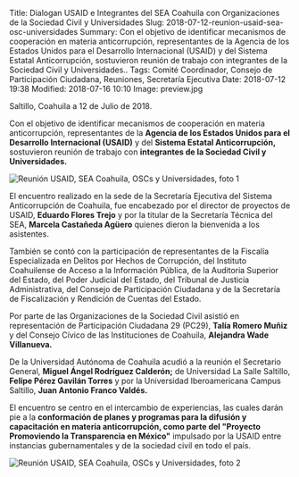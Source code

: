Title: Dialogan USAID e Integrantes del SEA Coahuila con Organizaciones de la Sociedad Civil y Universidades
Slug: 2018-07-12-reunion-usaid-sea-osc-universidades
Summary: Con el objetivo de identificar mecanismos de cooperación en materia anticorrupción, representantes de la Agencia de los Estados Unidos para el Desarrollo Internacional (USAID) y del Sistema Estatal Anticorrupción, sostuvieron reunión de trabajo con integrantes de la Sociedad Civil y Universidades..
Tags: Comité Coordinador, Consejo de Participación Ciudadana, Reuniones, Secretaría Ejecutiva
Date: 2018-07-12 19:38
Modified: 2018-07-16 10:10
Image: preview.jpg


Saltillo, Coahuila a 12 de Julio de 2018.

Con el objetivo de identificar mecanismos de cooperación en materia anticorrupción, representantes de la **Agencia de los Estados Unidos para el Desarrollo Internacional (USAID)** y del **Sistema Estatal Anticorrupción,** sostuvieron reunión de trabajo con **integrantes de la Sociedad Civil y Universidades.**

<img class="img-fluid" src="foto-1.jpg" alt="Reunión USAID, SEA Coahuila, OSCs y Universidades, foto 1">

El encuentro realizado en la sede de la Secretaría Ejecutiva del Sistema Anticorrupción de Coahuila, fue encabezado por el director de proyectos de USAID, **Eduardo Flores Trejo** y por la titular de la Secretaría Técnica del SEA, **Marcela Castañeda Agüero** quienes dieron la bienvenida a los asistentes.

También se contó con la participación de representantes de la Fiscalía Especializada en Delitos por Hechos de Corrupción, del Instituto Coahuilense de Acceso a la Información Pública, de la Auditoria Superior del Estado, del Poder Judicial del Estado, del Tribunal de Justicia Administrativa, del Consejo de Participación Ciudadana y de la Secretaría de Fiscalización y Rendición de Cuentas del Estado.

Por parte de las Organizaciones de la Sociedad Civil asistió en representación de Participación Ciudadana 29 (PC29), **Talía Romero Muñiz** y del Consejo Cívico de las Instituciones de Coahuila, **Alejandra Wade Villanueva.**

De la Universidad Autónoma de Coahuila acudió a la reunión el Secretario General, **Miguel Ángel Rodríguez Calderón;** de Universidad La Salle Saltillo, **Felipe Pérez Gavilán Torres** y por la Universidad Iberoamericana Campus Saltillo, **Juan Antonio Franco Valdés.**

El encuentro se centro en el intercambio de experiencias, las cuales darán pie a la **conformación de planes y programas para la difusión y capacitación en materia anticorrupción, como parte del "Proyecto Promoviendo la Transparencia en México"** impulsado por la USAID entre instancias gubernamentales y de la sociedad civil en todo el país.

<img class="img-fluid" src="foto-2.jpg" alt="Reunión USAID, SEA Coahuila, OSCs y Universidades, foto 2">
